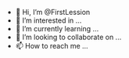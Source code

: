 - 👋 Hi, I’m @FirstLession
- 👀 I’m interested in ...
- 🌱 I’m currently learning ...
- 💞️ I’m looking to collaborate on ...
- 📫 How to reach me ...

<!---
FirstLession/FirstLession is a ✨ special ✨ repository because its `README.md` (this file) appears on your GitHub profile.
You can click the Preview link to take a look at your changes.
--->
